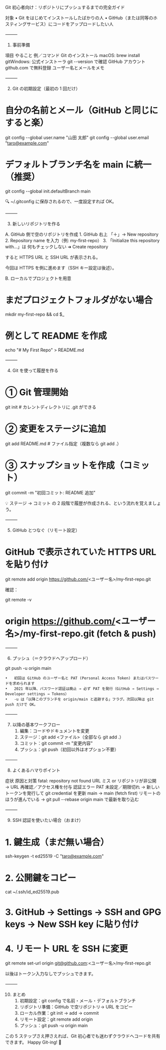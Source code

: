 Git 初心者向け：リポジトリにプッシュするまでの完全ガイド

対象
	•	Git をはじめてインストールしたばかりの人
	•	GitHub（または同等のホスティングサービス）にコードをアップロードしたい人

⸻

1. 事前準備

項目	やること	例／コマンド
Git のインストール	macOS: brew install gitWindows: 公式インストーラ	git --version で確認
GitHub アカウント	github.com で無料登録	ユーザー名とメールをメモ



⸻

2. Git の初期設定（最初の 1 回だけ）

# 自分の名前とメール（GitHub と同じにすると楽）
git config --global user.name  "山田 太郎"
git config --global user.email "taro@example.com"

# デフォルトブランチ名を main に統一（推奨）
git config --global init.defaultBranch main

🔍 ~/.gitconfig に保存されるので、一度設定すれば OK。

⸻

3. 新しいリポジトリを作る

A. GitHub 側で空のリポジトリを作成
	1.	GitHub 右上 「＋」→ New repository
	2.	Repository name を入力（例: my-first-repo）
	3.	「Initialize this repository with…」は 何もチェックしない ➜ Create repository

すると HTTPS URL と SSH URL が表示される。

今回は HTTPS を例に進めます（SSH キー設定は後述）。

B. ローカルでプロジェクトを用意

# まだプロジェクトフォルダがない場合
mkdir my-first-repo && cd $_

# 例として README を作成
echo "# My First Repo" > README.md



⸻

4. Git を使って履歴を作る

# ① Git 管理開始
git init          # カレントディレクトリに .git ができる

# ② 変更をステージに追加
git add README.md # ファイル指定（複数なら git add .）

# ③ スナップショットを作成（コミット）
git commit -m "初回コミット: README 追加"

💡 ステージ → コミット の 2 段階で履歴が作成される、という流れを覚えましょう。

⸻

5. GitHub とつなぐ（リモート設定）

# GitHub で表示されていた HTTPS URL を貼り付け
git remote add origin https://github.com/<ユーザー名>/my-first-repo.git

確認：

git remote -v
# origin  https://github.com/<ユーザー名>/my-first-repo.git (fetch & push)



⸻

6. プッシュ（＝クラウドへアップロード）

git push -u origin main

	•	初回は GitHub のユーザー名と PAT (Personal Access Token) またはパスワードを求められます
	•	2021 年以降、パスワード認証は廃止 → 必ず PAT を発行（GitHub → Settings → Developer settings → Tokens）
	•	-u は「以降このブランチを origin/main と追跡する」フラグ。次回以降は git push だけで OK。

⸻

7. 以降の基本ワークフロー
	1.	編集：コードやドキュメントを変更
	2.	ステージ：git add <ファイル>（全部なら git add .）
	3.	コミット：git commit -m "変更内容"
	4.	プッシュ：git push（初回以外はオプション不要）

⸻

8. よくあるハマりポイント

症状	原因と対策
fatal: repository not found	URL ミス or リポジトリが非公開 → URL 再確認／アクセス権を付与
認証エラー	PAT 未設定／期限切れ → 新しいトークンを発行して git credential を更新
main → main (fetch first)	リモートのほうが進んでいる → git pull --rebase origin main で最新を取り込む



⸻

9. SSH 認証を使いたい場合（おまけ）

# 1. 鍵生成（まだ無い場合）
ssh-keygen -t ed25519 -C "taro@example.com"

# 2. 公開鍵をコピー
cat ~/.ssh/id_ed25519.pub

# 3. GitHub → Settings → SSH and GPG keys → New SSH key に貼り付け
# 4. リモート URL を SSH に変更
git remote set-url origin git@github.com:<ユーザー名>/my-first-repo.git

以後はトークン入力なしでプッシュできます。

⸻

10. まとめ
	1.	初期設定：git config で名前・メール・デフォルトブランチ
	2.	リポジトリ準備：GitHub で空リポジトリ→ URL をコピー
	3.	ローカル作業：git init → add → commit
	4.	リモート設定：git remote add origin <URL>
	5.	プッシュ：git push -u origin main

この 5 ステップさえ押さえれば、Git 初心者でも迷わずクラウドへコードを共有できます。
Happy Git-ing! 🎉